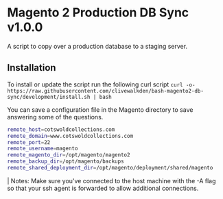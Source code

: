 # Magento 2 Production DB Sync v1.0.0

A script to copy over a production database to a staging server.

## Installation
To install or update the script run the following curl script
```curl -o- https://raw.githubusercontent.com/clivewalkden/bash-magento2-db-sync/development/install.sh | bash```

You can save a configuration file in the Magento directory to save answering some of the questions.

```bash
remote_host=cotswoldcollections.com
remote_domain=www.cotswoldcollections.com
remote_port=22
remote_username=magento
remote_magento_dir=/opt/magento/magento2
remote_backup_dir=/opt/magento/backups
remote_shared_deployment_dir=/opt/magento/deployment/shared/magento
```

| Notes: Make sure you've connected to the host machine with the -A flag so that your ssh agent is forwarded to allow additional connections.